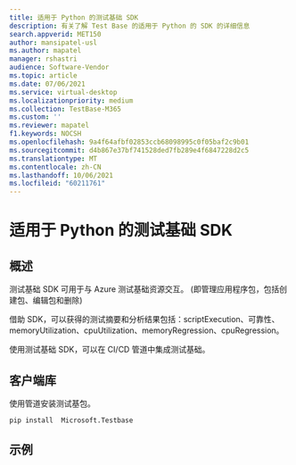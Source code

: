 ```yaml
---
title: 适用于 Python 的测试基础 SDK
description: 有关了解 Test Base 的适用于 Python 的 SDK 的详细信息
search.appverid: MET150
author: mansipatel-usl
ms.author: mapatel
manager: rshastri
audience: Software-Vendor
ms.topic: article
ms.date: 07/06/2021
ms.service: virtual-desktop
ms.localizationpriority: medium
ms.collection: TestBase-M365
ms.custom: ''
ms.reviewer: mapatel
f1.keywords: NOCSH
ms.openlocfilehash: 9a4f64afbf02853ccb68098995c0f05baf2c9b01
ms.sourcegitcommit: d4b867e37bf741528ded7fb289e4f6847228d2c5
ms.translationtype: MT
ms.contentlocale: zh-CN
ms.lasthandoff: 10/06/2021
ms.locfileid: "60211761"
---
```

# <a name="test-base-sdk-for-python"></a>适用于 Python 的测试基础 SDK

## <a name="overview"></a>概述
测试基础 SDK 可用于与 Azure 测试基础资源交互。  (即管理应用程序包，包括创建包、编辑包和删除) 

借助 SDK，可以获得的测试摘要和分析结果包括：scriptExecution、可靠性、memoryUtilization、cpuUtilization、memoryRegression、cpuRegression。

使用测试基础 SDK，可以在 CI/CD 管道中集成测试基础。

## <a name="client-library"></a>客户端库

使用管道安装测试基包。

~~~
pip install  Microsoft.Testbase
~~~
 
## <a name="example"></a>示例
